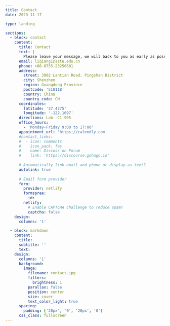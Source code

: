 ```yaml
---
title: Contact
date: 2023-11-17

type: landing

sections:
  - block: contact
    content:
      title: Contact
      text: |-
        Please leave your message, we will back to you as early as possible.
      email: liqiang1@sztu.edu.cn
      phone: +86-0755-23256601
      address:
        street: 3002 Lantian Road, Pingshan District
        city: Shenzhen
        region: Guangdong Province
        postcode: '518118'
        country: China
        country_code: CN
      coordinates:
        latitude: '37.4275'
        longitude: '-122.1697'
      directions: Lab--C1-905
      office_hours:
        - 'Monday-Friday 9:00 to 17:00'
      appointment_url: 'https://calendly.com'
      #contact_links:
      #  - icon: comments
      #    icon_pack: fas
      #    name: Discuss on Forum
      #    link: 'https://discourse.gohugo.io'
    
      # Automatically link email and phone or display as text?
      autolink: true
    
      # Email form provider
      form:
        provider: netlify
        formspree:
          id:
        netlify:
          # Enable CAPTCHA challenge to reduce spam?
          captcha: false
    design:
      columns: '1'

  - block: markdown
    content:
      title:
      subtitle: ''
      text:
    design:
      columns: '1'
      background:
        image: 
          filename: contact.jpg
          filters:
            brightness: 1
          parallax: false
          position: center
          size: cover
          text_color_light: true
      spacing:
        padding: ['20px', '0', '20px', '0']
      css_class: fullscreen
---
```

